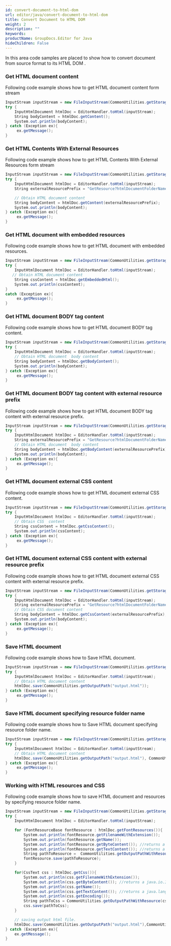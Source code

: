 ```yaml
---
id: convert-document-to-html-dom
url: editor/java/convert-document-to-html-dom
title: Convert Document to HTML DOM
weight: 2
description: ""
keywords: 
productName: GroupDocs.Editor for Java
hideChildren: False
---
```

In this area code samples are placed to show how to convert document from source format to its HTML DOM .

### Get HTML document content

Following code example shows how to get HTML document content form stream

```csharp
InputStream inputStream = new FileInputStream(CommonUtilities.getStoragePath(fileName));
try {
    InputHtmlDocument htmlDoc = EditorHandler.toHtml(inputStream);
    String bodyContent = htmlDoc.getContent();
    System.out.println(bodyContent);
} catch (Exception ex){
     ex.getMessage();
}
```

### Get HTML Contents With External Resources

Following code example shows how to get HTML Contents With External Resources form stream

```csharp
InputStream inputStream = new FileInputStream(CommonUtilities.getStoragePath(fileName));
try {
    InputHtmlDocument htmlDoc = EditorHandler.toHtml(inputStream);
    String externalResourcePrefix = "GetResource?htmlDocumentFolderName=" + CommonUtilities.resourceFolder + "&resourceFilename=Picture 3.png&";

    // Obtain HTML document content
    String bodyContent = htmlDoc.getContent(externalResourcePrefix);
    System.out.println(bodyContent);
} catch (Exception ex){
     ex.getMessage();
}
```

### Get HTML document with embedded resources

Following code example shows how to get HTML document with embedded resources.

```csharp
InputStream inputStream = new FileInputStream(CommonUtilities.getStoragePath(fileName));
try {
    InputHtmlDocument htmlDoc = EditorHandler.toHtml(inputStream);
   // Obtain HTML document content
    String cssContent = htmlDoc.getEmbeddedHtml();
    System.out.println(cssContent);
} 
catch (Exception ex){
     ex.getMessage();
}
```

### Get HTML document BODY tag content

Following code example shows how to get HTML document BODY tag content.

```csharp
InputStream inputStream = new FileInputStream(CommonUtilities.getStoragePath(fileName));
try {
    InputHtmlDocument htmlDoc = EditorHandler.toHtml(inputStream);
	// Obtain HTML document  body content
    String bodyContent = htmlDoc.getBodyContent();
    System.out.println(bodyContent);
} catch (Exception ex){
     ex.getMessage();
}
```

### Get HTML document BODY tag content with external resource prefix

Following code example shows how to get HTML document BODY tag content with external resource prefix.

```csharp
InputStream inputStream = new FileInputStream(CommonUtilities.getStoragePath(fileName));
try {
    InputHtmlDocument htmlDoc = EditorHandler.toHtml(inputStream);
    String externalResourcePrefix = "GetResource?htmlDocumentFolderName=" + CommonUtilities.resourceFolder + "&resourceFilename=Picture 3.png";
    // Obtain HTML document  body content
    String bodyContent = htmlDoc.getBodyContent(externalResourcePrefix);
    System.out.println(bodyContent);
} catch (Exception ex){
     ex.getMessage();
}
```

### Get HTML document external CSS content

Following code example shows how to get HTML document external CSS content.

```csharp
InputStream inputStream = new FileInputStream(CommonUtilities.getStoragePath(fileName));
try {
    InputHtmlDocument htmlDoc = EditorHandler.toHtml(inputStream);
    // Obtain CSS  content
    String cssContent = htmlDoc.getCssContent();
    System.out.println(cssContent);
} catch (Exception ex){
     ex.getMessage();
}
```

### Get HTML document external CSS content with external resource prefix

Following code example shows how to get HTML document external CSS content with external resource prefix.

```csharp
InputStream inputStream = new FileInputStream(CommonUtilities.getStoragePath(fileName));
try {
    InputHtmlDocument htmlDoc = EditorHandler.toHtml(inputStream);
    String externalResourcePrefix = "GetResource?htmlDocumentFolderName=" + CommonUtilities.resourceFolder + "&resourceFilename=Picture 3.png";
    // Obtain CSS document content
    String bodyContent = htmlDoc.getCssContent(externalResourcePrefix);
    System.out.println(bodyContent);
} catch (Exception ex){
     ex.getMessage();
}
```

### Save HTML document

Following code example shows how to Save HTML document.

```csharp
InputStream inputStream = new FileInputStream(CommonUtilities.getStoragePath(fileName));
try {
    InputHtmlDocument htmlDoc = EditorHandler.toHtml(inputStream);
    // Obtain HTML document content
    htmlDoc.save(CommonUtilities.getOutputPath("output.html"));
} catch (Exception ex){
     ex.getMessage();
}
```

### Save HTML document specifying resource folder name

Following code example shows how to Save HTML document specifying resource folder name.

```csharp
InputStream inputStream = new FileInputStream(CommonUtilities.getStoragePath(fileName));
try {
    InputHtmlDocument htmlDoc = EditorHandler.toHtml(inputStream);
    // Obtain HTML document content
    htmlDoc.save(CommonUtilities.getOutputPath("output.html"), CommonUtilities.getOutputPathWithResource(""));
} catch (Exception ex){
     ex.getMessage();
}
```

### Working with HTML resources and CSS

Following code example shows how to save HTML document and resources by specifying resource folder name.

```csharp
InputStream inputStream = new FileInputStream(CommonUtilities.getStoragePath(fileName));
try {
    InputHtmlDocument htmlDoc = EditorHandler.toHtml(inputStream);

    for (FontResourceBase fontResource : htmlDoc.getFontResources()){
        System.out.println(fontResource.getFilenameWithExtension());
        System.out.println(fontResource.getName());
        System.out.println(fontResource.getByteContent()); //returns a java.io.InputStream instance with actual content of the image as a byte stream
        System.out.println(fontResource.getTextContent()); //returns a java.lang.String instance with actual content of the font as a text in base-64 encoding
        String pathToResource =  CommonUtilities.getOutputPathWithResource(fontResource.getFilenameWithExtension());
        fontResource.save(pathToResource);
    }

    for(CssText css : htmlDoc.getCss()){
        System.out.println(css.getFilenameWithExtension());
        System.out.println(css.getByteContent()); //returns a java.io.InputStream instance with actual content of the stylesheet as a byte stream (UTF-8 is a default encoding)
        System.out.println(css.getName());
        System.out.println(css.getTextContent()); //returns a java.lang.String instance with actual content of the stylesheet as a simple text
        System.out.println(css.getEncoding());
        String pathToCss = CommonUtilities.getOutputPathWithResource(css.getFilenameWithExtension());
        css.save(pathToCss);
    }		 

    // saving output html file.
    htmlDoc.save(CommonUtilities.getOutputPath("output.html"),CommonUtilities.getOutputPathWithResource(""));
} catch (Exception ex){
    ex.getMessage();
}
```
